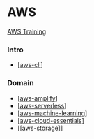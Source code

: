 # AWS

[AWS Training](aws.training)

### Intro

- [[aws-cli]]

### Domain

- [[aws-amplify]]
- [[aws-serverless]]
- [[aws-machine-learning]]
- [[aws-cloud-essentials]]
- [[aws-storage]]

[//begin]: # "Autogenerated link references for markdown compatibility"
[aws-cli]: aws-cli "AWS CLI"
[aws-amplify]: aws-amplify "AWS Amplify"
[aws-serverless]: aws-serverless "Serverless"
[aws-machine-learning]: aws-machine-learning "Machine Learning"
[aws-cloud-essentials]: aws-cloud-essentials "AWS Cloud Essentials"
[//end]: # "Autogenerated link references"
